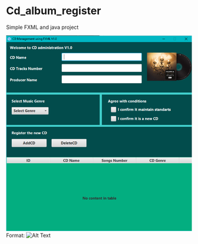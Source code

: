 # Cd_album_register
Simple FXML and java project

![GitHub Logo](CD_shop_management_system/test_images/Screenshot_1.png)
Format: ![Alt Text](url)
